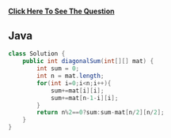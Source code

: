 #### [Click Here To See The Question](https://leetcode.com/problems/matrix-diagonal-sum/)
 
## Java

```Java
class Solution {
    public int diagonalSum(int[][] mat) {
        int sum = 0;
        int n = mat.length;
        for(int i=0;i<n;i++){
            sum+=mat[i][i];
            sum+=mat[n-1-i][i];
        }
        return n%2==0?sum:sum-mat[n/2][n/2];
    }
}
```

